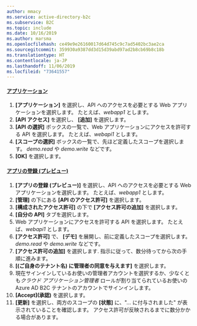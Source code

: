 ```yaml
---
author: mmacy
ms.service: active-directory-b2c
ms.subservice: B2C
ms.topic: include
ms.date: 10/16/2019
ms.author: marsma
ms.openlocfilehash: ce49e9e26160017d64d745c9c7ad5402bc3ae2ca
ms.sourcegitcommit: 359930a9387dd3d15d39abd97ad2b8cb69b8c18b
ms.translationtype: HT
ms.contentlocale: ja-JP
ms.lasthandoff: 11/06/2019
ms.locfileid: "73641557"
---
```

#### <a name="applicationstabapplications"></a>[アプリケーション](#tab/applications/)

1. **[アプリケーション]** を選択し、API へのアクセスを必要とする Web アプリケーションを選択します。 たとえば、*webapp1* とします。
1. **[API アクセス]** を選択し、 **[追加]** を選択します。
1. **[API の選択]** ボックスの一覧で、Web アプリケーションにアクセスを許可する API を選択します。 たとえば、*webapi1* とします。
1. **[スコープの選択]** ボックスの一覧で、先ほど定義したスコープを選択します。 *demo.read* や *demo.write* などです。
1. **[OK]** を選択します。

#### <a name="app-registrations-previewtabapp-reg-preview"></a>[アプリの登録 (プレビュー)](#tab/app-reg-preview/)

1. **[アプリの登録 (プレビュー)]** を選択し、API へのアクセスを必要とする Web アプリケーションを選択します。 たとえば、*webapp1* とします。
1. **[管理]** の下にある **[API のアクセス許可]** を選択します。
1. **[構成されたアクセス許可]** の下で **[アクセス許可の追加]** を選択します。
1. **[自分の API]** タブを選択します。
1. Web アプリケーションにアクセスを許可する API を選択します。 たとえば、*webapi1* とします。
1. **[アクセス許可]** で、 **[デモ]** を展開し、前に定義したスコープを選択します。 *demo.read* や *demo.write* などです。
1. **[アクセス許可の追加]** を選択します. 指示に従って、数分待ってから次の手順に進みます。
1. **[(ご自身のテナント名) に管理者の同意を与えます]** を選択します。
1. 現在サインインしているお使いの管理者アカウントを選択するか、少なくとも*クラウド アプリケーション管理者* ロールが割り当てられているお使いの Azure AD B2C テナントのアカウントでサインインします。
1. **[Accept]\(承認\)** を選択します。
1. **[更新]** を選択し、両方のスコープの **[状態]** に、"... に付与されました" が表示されていることを確認します。 アクセス許可が反映されるまでに数分かかる場合があります。